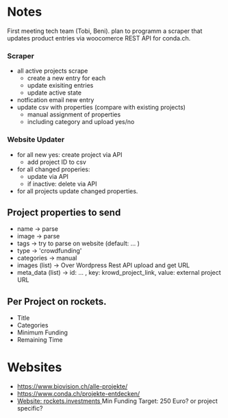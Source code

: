 # Notes
First meeting tech team (Tobi, Beni).
plan to programm a scraper that updates product entries 
via woocomerce REST API for conda.ch.

### Scraper
- all active projects scrape
    - create a new entry for each
    - update exisiting entries
    - update active state
- notfication email new entry
- update csv with properties (compare with existing projects)
    - manual assignment of properties
    - including category and upload yes/no

### Website Updater
- for all new yes: create project via API
    - add project ID to csv
- for all changed properies:
    - update via API
    - if inactive: delete via API
- for all projects update changed properties.

## Project properties to send
- name -> parse
- image -> parse
- tags -> try to parse on website (default: ... )
- type -> 'crowdfunding'
- categories -> manual
- images (list) -> Over Wordpress Rest API upload and get URL
- meta_data (list) -> 
                 id: ... ,
                 key: krowd_project_link,
                 value: external project URL

## Per Project on rockets.
- Title
- Categories
- Minimum Funding
- Remaining Time

# Websites
- https://www.biovision.ch/alle-projekte/
- https://www.conda.ch/projekte-entdecken/
- [Website: rockets.investments
](https://rockets.investments/) Min Funding Target: 250 Euro? or project specific?


